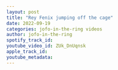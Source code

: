 ```yaml
---
layout: post
title: "Rey Fenix jumping off the cage"
date: 2022-09-19
categories: jofo-in-the-ring videos
author: jofo-in-the-ring
spotify_track_id: 
youtube_video_id: ZUk_DnUqnsk
apple_track_id: 
youtube_metadata: 
---
```

